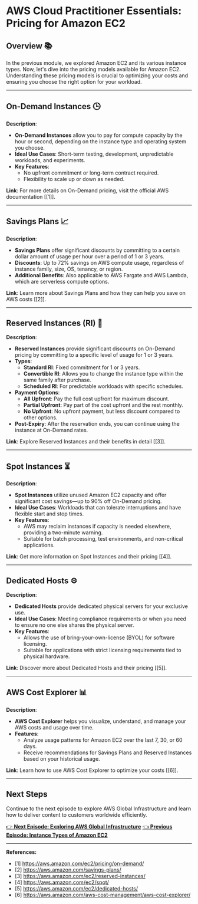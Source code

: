 # AWS Cloud Practitioner Essentials: Pricing for Amazon EC2

## Overview 📚

In the previous module, we explored Amazon EC2 and its various instance types. Now, let's dive into the pricing models available for Amazon EC2. Understanding these pricing models is crucial to optimizing your costs and ensuring you choose the right option for your workload.

---

## On-Demand Instances 🕒

**Description**:
- **On-Demand Instances** allow you to pay for compute capacity by the hour or second, depending on the instance type and operating system you choose.
- **Ideal Use Cases**: Short-term testing, development, unpredictable workloads, and experiments.
- **Key Features**:
  - No upfront commitment or long-term contract required.
  - Flexibility to scale up or down as needed.
  
**Link**: For more details on On-Demand pricing, visit the official AWS documentation [[1]].

---

## Savings Plans 📈

**Description**:
- **Savings Plans** offer significant discounts by committing to a certain dollar amount of usage per hour over a period of 1 or 3 years.
- **Discounts**: Up to 72% savings on AWS compute usage, regardless of instance family, size, OS, tenancy, or region.
- **Additional Benefits**: Also applicable to AWS Fargate and AWS Lambda, which are serverless compute options.

**Link**: Learn more about Savings Plans and how they can help you save on AWS costs [[2]].

---

## Reserved Instances (RI) 🔄

**Description**:
- **Reserved Instances** provide significant discounts on On-Demand pricing by committing to a specific level of usage for 1 or 3 years.
- **Types**:
  - **Standard RI**: Fixed commitment for 1 or 3 years.
  - **Convertible RI**: Allows you to change the instance type within the same family after purchase.
  - **Scheduled RI**: For predictable workloads with specific schedules.
- **Payment Options**:
  - **All Upfront**: Pay the full cost upfront for maximum discount.
  - **Partial Upfront**: Pay part of the cost upfront and the rest monthly.
  - **No Upfront**: No upfront payment, but less discount compared to other options.
- **Post-Expiry**: After the reservation ends, you can continue using the instance at On-Demand rates.

**Link**: Explore Reserved Instances and their benefits in detail [[3]].

---

## Spot Instances ⏳

**Description**:
- **Spot Instances** utilize unused Amazon EC2 capacity and offer significant cost savings—up to 90% off On-Demand pricing.
- **Ideal Use Cases**: Workloads that can tolerate interruptions and have flexible start and stop times.
- **Key Features**:
  - AWS may reclaim instances if capacity is needed elsewhere, providing a two-minute warning.
  - Suitable for batch processing, test environments, and non-critical applications.

**Link**: Get more information on Spot Instances and their pricing [[4]].

---

## Dedicated Hosts ⚙️

**Description**:
- **Dedicated Hosts** provide dedicated physical servers for your exclusive use.
- **Ideal Use Cases**: Meeting compliance requirements or when you need to ensure no one else shares the physical server.
- **Key Features**:
  - Allows the use of bring-your-own-license (BYOL) for software licensing.
  - Suitable for applications with strict licensing requirements tied to physical hardware.

**Link**: Discover more about Dedicated Hosts and their pricing [[5]].

---

## AWS Cost Explorer 📊

**Description**:
- **AWS Cost Explorer** helps you visualize, understand, and manage your AWS costs and usage over time.
- **Features**:
  - Analyze usage patterns for Amazon EC2 over the last 7, 30, or 60 days.
  - Receive recommendations for Savings Plans and Reserved Instances based on your historical usage.

**Link**: Learn how to use AWS Cost Explorer to optimize your costs [[6]].

---

## Next Steps
Continue to the next episode to explore AWS Global Infrastructure and learn how to deliver content to customers worldwide efficiently.

[👉 **Next Episode: Exploring AWS Global Infrastructure**](next-episode.md)
[👈 **Previous Episode: Instance Types of Amazon EC2**](previous-episode.md)

---

**References:**
- [1] https://aws.amazon.com/ec2/pricing/on-demand/
- [2] https://aws.amazon.com/savings-plans/
- [3] https://aws.amazon.com/ec2/reserved-instances/
- [4] https://aws.amazon.com/ec2/spot/
- [5] https://aws.amazon.com/ec2/dedicated-hosts/
- [6] https://aws.amazon.com/aws-cost-management/aws-cost-explorer/
